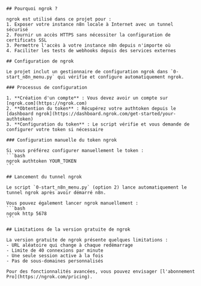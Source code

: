 
    ## Pourquoi ngrok ?
    
    ngrok est utilisé dans ce projet pour :
    1. Exposer votre instance n8n locale à Internet avec un tunnel sécurisé
    2. Fournir un accès HTTPS sans nécessiter la configuration de certificats SSL
    3. Permettre l'accès à votre instance n8n depuis n'importe où
    4. Faciliter les tests de webhooks depuis des services externes
    
    ## Configuration de ngrok
    
    Le projet inclut un gestionnaire de configuration ngrok dans `0-start_n8n_menu.py` qui vérifie et configure automatiquement ngrok.
    
    ### Processus de configuration
    
    1. **Création d'un compte** : Vous devez avoir un compte sur [ngrok.com](https://ngrok.com)
    2. **Obtention du token** : Récupérez votre authtoken depuis le [dashboard ngrok](https://dashboard.ngrok.com/get-started/your-authtoken)
    3. **Configuration du token** : Le script vérifie et vous demande de configurer votre token si nécessaire
    
    ### Configuration manuelle du token ngrok
    
    Si vous préférez configurer manuellement le token :
    ```bash
    ngrok authtoken YOUR_TOKEN
    ```
    
    ## Lancement du tunnel ngrok
    
    Le script `0-start_n8n_menu.py` (option 2) lance automatiquement le tunnel ngrok après avoir démarré n8n.
    
    Vous pouvez également lancer ngrok manuellement :
    ```bash
    ngrok http 5678
    ```
    
    ## Limitations de la version gratuite de ngrok
    
    La version gratuite de ngrok présente quelques limitations :
    - URL aléatoire qui change à chaque redémarrage
    - Limite de 40 connexions par minute
    - Une seule session active à la fois
    - Pas de sous-domaines personnalisés
    
    Pour des fonctionnalités avancées, vous pouvez envisager [l'abonnement Pro](https://ngrok.com/pricing).
    
